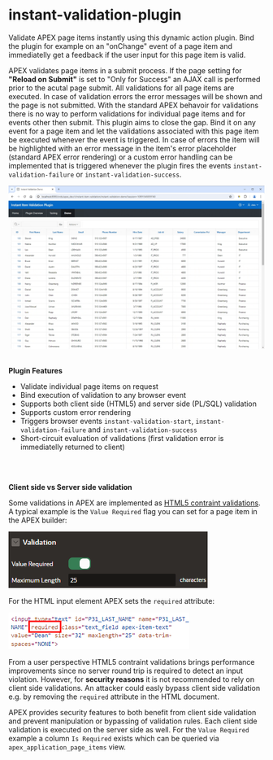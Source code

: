 # instant-validation-plugin
Validate APEX page items instantly using this dynamic action plugin. Bind the plugin for example on an "onChange" event of a page item and immediatelly get a feedback if the user input for this page item is valid.

APEX validates page items in a submit process. If the page setting for <b>"Reload on Submit"</b> is set to "Only for Success" an AJAX call is performed prior to the acutal page submit. All validations for all page items are executed. In case of validation errors the error messages will be shown and the page is not submitted. With the standard APEX behavoir for validations there is no way to perform validations for individual page items and for events other then submit. This plugin aims to close the gap. Bind it on any event for a page item and let the validations associated with this page item be executed whenever the event is triggered. In case of errors the item will be highlighted with an error message in the item's error placeholder (standard APEX error rendering) or a custom error handling can be implemented that is triggered whenever the plugin fires the events <code>instant-validation-failure</code> or <code>instant-validation-success</code>.

<img src="img/plugin_demo.gif" alt="Plugin Demo" />
<br /><br />
<p><b>Plugin Features</b></p>
<ul>
  <li>Validate individual page items on request</li>
  <li>Bind execution of validation to any browser event</li>
  <li>Supports both client side (HTML5) and server side (PL/SQL) validation</li>
  <li>Supports custom error rendering</li>
  <li>Triggers browser events <code>instant-validation-start</code>, <code>instant-validation-failure</code> and <code>instant-validation-success</code></li>
  <li>Short-circuit evaluation of validations (first validation error is immediatelly returned to client)</li>
</ul>
<br /><br />
<p><b>Client side vs Server side validation</b></p>
<p>Some validations in APEX are implemented as <a href="https://developer.mozilla.org/en-US/docs/Web/HTML/Constraint_validation">HTML5 contraint validations</a>. A typical example is the <code>Value Required</code> flag you can set for a page item in the APEX builder:</p>
<img src="img/value_required_apex_builder.png" alt="Value required flag in APEX Builder" />
<p>For the HTML input element APEX sets the <code>required</code> attribute:</p>
<img src="img/required_attribute_input.png" alt="Value required flag in HTML code" />
<p>From a user perspective HTML5 contraint validations brings performance improvements since no server round trip is required to detect an input violation. However, for <b>security reasons</b> it is not recommended to rely on client side validations. An attacker could easly bypass client side validation e.g. by removing the <code>required</code> attribute in the HTML document.</p>
<p>APEX provides security features to both benefit from client side validation and prevent manipulation or bypassing of validation rules. Each client side validation is executed on the server side as well. For the <code>Value Required</code> example a column <code>Is Required</code> exists which can be queried via <code>apex_application_page_items</code> view.



